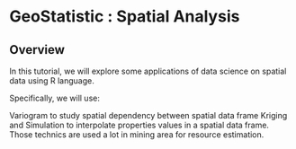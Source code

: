 # GeoStatistic : Spatial Analysis 

 ## Overview
 
In this tutorial, we will explore some applications of data science on spatial data using R language.

Specifically, we will use:

Variogram to study spatial dependency between spatial data frame
Kriging and Simulation to interpolate properties values in a spatial data frame.
Those technics are used a lot in mining area for resource estimation.
